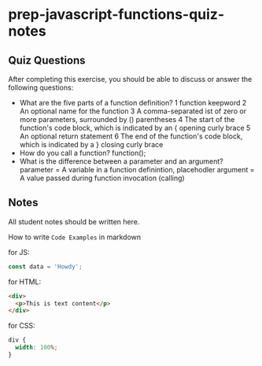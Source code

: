 # prep-javascript-functions-quiz-notes

## Quiz Questions

After completing this exercise, you should be able to discuss or answer the following questions:

- What are the five parts of a function definition?
  1 function keepword
  2 An optional name for the function
  3 A comma-separated ist of zero or more parameters, surrounded by () parentheses
  4 The start of the function's code block, which is indicated by an { opening curly brace
  5 An optional return statement
  6 The end of the function's code block, which is indicated by a } closing curly brace
- How do you call a function?
  function();
- What is the difference between a parameter and an argument?
  parameter = A variable in a function definintion, placehodler
  argument = A value passed during function invocation (calling)

## Notes

All student notes should be written here.

How to write `Code Examples` in markdown

for JS:

```javascript
const data = 'Howdy';
```

for HTML:

```html
<div>
  <p>This is text content</p>
</div>
```

for CSS:

```css
div {
  width: 100%;
}
```

